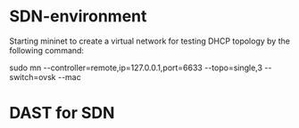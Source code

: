 # SDN-environment
Starting mininet to create a virtual network for testing DHCP topology by the following command:

sudo mn --controller=remote,ip=127.0.0.1,port=6633 --topo=single,3 --switch=ovsk --mac

# DAST for SDN
